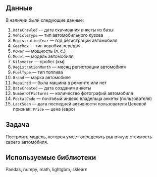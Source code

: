 ## Данные
В наличии были следующие данные:
1. `DateCrawled` — дата скачивания анкеты из базы
2. `VehicleType` — тип автомобильного кузова
3. `RegistrationYear` — год регистрации автомобиля
4. `Gearbox` — тип коробки передач
5. `Power` — мощность (л. с.)
6. `Model` — модель автомобиля
7. `Kilometer` — пробег (км)
8. `RegistrationMonth` — месяц регистрации автомобиля
9. `FuelType` — тип топлива
10. `Brand` — марка автомобиля
11. `Repaired` — была машина в ремонте или нет
12. `DateCreated` — дата создания анкеты
13. `NumberOfPictures` — количество фотографий автомобиля
14. `PostalCode` — почтовый индекс владельца анкеты (пользователя)
15. `LastSeen` — дата последней активности пользователя
Целевой признак:
`Price` — цена (евро)
## Задача 
Построить модель, которая умеет определять рыночную стоимость своего автомобиля.
## Используемые библиотеки
Pandas, numpy, math, lightgbm, sklearn
